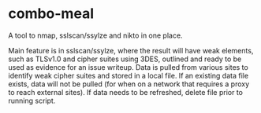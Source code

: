 # combo-meal

A tool to nmap, sslscan/ssylze and nikto in one place.

Main feature is in sslscan/ssylze, where the result will have weak elements, such as TLSv1.0 and cipher suites using 3DES, outlined and ready to be used as evidence for an issue writeup. Data is pulled from various sites to identify weak cipher suites and stored in a local file. If an existing data file exists, data will not be pulled (for when on a network that requires a proxy to reach external sites). If data needs to be refreshed, delete file prior to running script. 